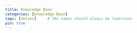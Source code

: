 ```yaml
---
title: Knowledge Base
categories: [knowledge Base]
tags: [netsec]     # TAG names should always be lowercase
pin: true
---
```

